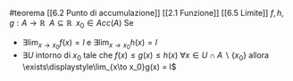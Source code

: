 #teorema [[6.2 Punto di accumulazione]] [[2.1 Funzione]] [[6.5 Limite]]
$f,h,g : A\to \mathbb{R}\;\;A\subseteq\mathbb{R}\;\;x_0 \in Acc(A)$
Se 
- $\exists\displaystyle\lim_{x\to x_0}f(x) = l$ e $\exists\displaystyle\lim_{x\to x_0}h(x) = l$ 
- $\exists U$ intorno di $x_0$ tale che
	$f(x)\leq g(x) \leq h(x)$   $\forall x\in U \cap A \smallsetminus \{x_0\}$
allora
  \exists\displaystyle\lim_{x\to x_0}g(x) = l$
